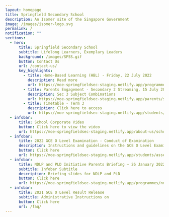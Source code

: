 ```yaml
---
layout: homepage
title: Springfield Secondary School
description: An Isomer site of the Singapore Government
image: /images/isomer-logo.svg
permalink: /
notification: ""
sections:
  - hero:
      title: Springfield Secondary School
      subtitle: Lifelong Learners, Exemplary Leaders
      background: /images/SFSS.gif
      button: Contact Us
      url: /contact-us/
      key_highlights:
        - title: Home-Based Learning (HBL) - Friday, 22 July 2022
          description: Read more
          url: https://moe-springfieldsec-staging.netlify.app/programmes/home-based-learning
        - title: Parents Engagement - Secondary 2 Streaming, 15 July 2022
          description: Sec 3 Subject Combinations
          url: https://moe-springfieldsec-staging.netlify.app/parents/secondary-2/secondary-2-streaming-2022
        - title: Timetable - Term 3
          description: Click here to access
          url: https://moe-springfieldsec-staging.netlify.app/students/class-timetable-2022
  - infobar:
      title: School Corporate Video
      button: Click here to view the video
      url: https://moe-springfieldsec-staging.netlify.app/about-us/school-corporate-video
  - infobar:
      title: 2022 GCE O Level Examination - Conduct of Examination
      description: Instructions and guidelines on the GCE O Level Examinations
      button: Click here
      url: https://moe-springfieldsec-staging.netlify.app/students/assessment-2022/gce-n-a-n-t-o-level-examinations
  - infobar:
      title: NDLP and PLD Initiative Parents Briefing – 26 January 2022
      subtitle: Infobar Subtitle
      description: Briefing slides for NDLP and PLD
      button: Click here
      url: https://moe-springfieldsec-staging.netlify.app/programmes/ndlp/ndlp-n-pld-initiative-parents-briefing-26-jan-2022
  - infobar:
      title: 2021 GCE O Level Result Release
      subtitle: Administrative Instructions on
      button: Click here
      url: /faq/
---
```

